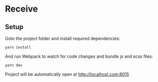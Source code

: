 # Receive

## Setup

Goto the project folder and install required dependencies:

```
yarn install
```

And run Webpack to watch for code changes and bundle js and scss files:

```
yarn dev
```

Project will be automatically open at http://localhost.com:8015

<!-- For production build:

```
yarn run build
``` -->
